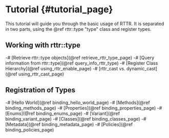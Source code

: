 Tutorial   {#tutorial_page}
========
This tutorial will guide you through the basic usage of RTTR. 
It is separated in two parts, using the @ref rttr::type "type" class and register types.

Working with rttr::type
-----------------------
-# [Retrieve rttr::type objects](@ref retrieve_rttr_type_page)
-# [Query information from rttr::type](@ref query_info_rttr_type)
-# [Register Class Hierarchy](@ref using_rttr_enable_page)
-# [rttr_cast vs. dynamic_cast](@ref using_rttr_cast_page)

Registration of Types
-------------
-# [Hello World](@ref binding_hello_world_page)
-# [Methods](@ref binding_methods_page)
-# [Properties](@ref binding_properties_page)
-# [Enums](@ref binding_enums_page)
-# [Variant](@ref binding_variant_page)
-# [Classes](@ref binding_classes_page)
-# [Metadata](@ref binding_metadata_page)
-# [Policies](@ref binding_policies_page)
